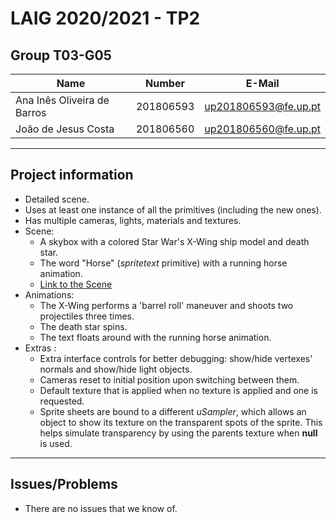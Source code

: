 # LAIG 2020/2021 - TP2

## Group T03-G05

| Name                        | Number    | E-Mail               |
| --------------------------- | --------- | -------------------- |
| Ana Inês Oliveira de Barros | 201806593 | up201806593@fe.up.pt |
| João de Jesus Costa         | 201806560 | up201806560@fe.up.pt |

---

## Project information

- Detailed scene.
- Uses at least one instance of all the primitives (including the new ones).
- Has multiple cameras, lights, materials and textures.
- Scene:
  - A skybox with a colored Star War's X-Wing ship model and death star.
  - The word "Horse" (_spritetext_ primitive) with a running horse animation.
  - [Link to the Scene](./scenes/LAIG_TP1_XML_T3_G05_v01.xml)
- Animations:
  - The X-Wing performs a 'barrel roll' maneuver and shoots two projectiles
    three times.
  - The death star spins.
  - The text floats around with the running horse animation.
- Extras :
  - Extra interface controls for better debugging: show/hide vertexes' normals
    and show/hide light objects.
  - Cameras reset to initial position upon switching between them.
  - Default texture that is applied when no texture is applied and one is requested.
  - Sprite sheets are bound to a different _uSampler_, which allows an object
    to show its texture on the transparent spots of the sprite. This helps simulate
    transparency by using the parents texture when **null** is used.

---

## Issues/Problems

- There are no issues that we know of.
